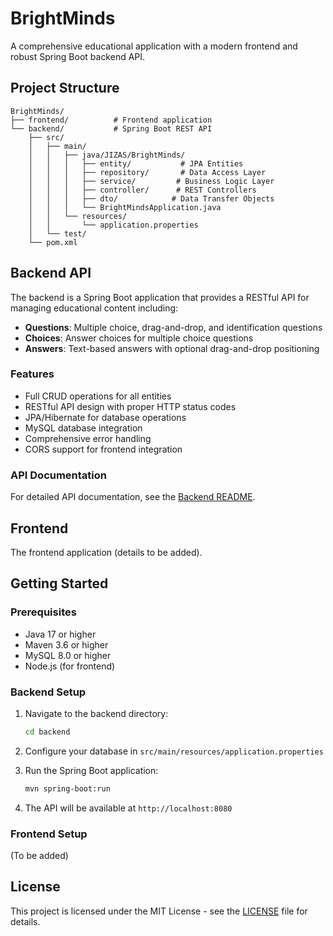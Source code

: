 # BrightMinds

A comprehensive educational application with a modern frontend and robust Spring Boot backend API.

## Project Structure

```
BrightMinds/
├── frontend/          # Frontend application
└── backend/           # Spring Boot REST API
    ├── src/
    │   ├── main/
    │   │   ├── java/JIZAS/BrightMinds/
    │   │   │   ├── entity/           # JPA Entities
    │   │   │   ├── repository/       # Data Access Layer
    │   │   │   ├── service/         # Business Logic Layer
    │   │   │   ├── controller/      # REST Controllers
    │   │   │   ├── dto/            # Data Transfer Objects
    │   │   │   └── BrightMindsApplication.java
    │   │   └── resources/
    │   │       └── application.properties
    │   └── test/
    └── pom.xml
```

## Backend API

The backend is a Spring Boot application that provides a RESTful API for managing educational content including:

- **Questions**: Multiple choice, drag-and-drop, and identification questions
- **Choices**: Answer choices for multiple choice questions
- **Answers**: Text-based answers with optional drag-and-drop positioning

### Features

- Full CRUD operations for all entities
- RESTful API design with proper HTTP status codes
- JPA/Hibernate for database operations
- MySQL database integration
- Comprehensive error handling
- CORS support for frontend integration

### API Documentation

For detailed API documentation, see the [Backend README](backend/README.md).

## Frontend

The frontend application (details to be added).

## Getting Started

### Prerequisites

- Java 17 or higher
- Maven 3.6 or higher
- MySQL 8.0 or higher
- Node.js (for frontend)

### Backend Setup

1. Navigate to the backend directory:
   ```bash
   cd backend
   ```

2. Configure your database in `src/main/resources/application.properties`

3. Run the Spring Boot application:
   ```bash
   mvn spring-boot:run
   ```

4. The API will be available at `http://localhost:8080`

### Frontend Setup

(To be added)

## License

This project is licensed under the MIT License - see the [LICENSE](LICENSE) file for details.